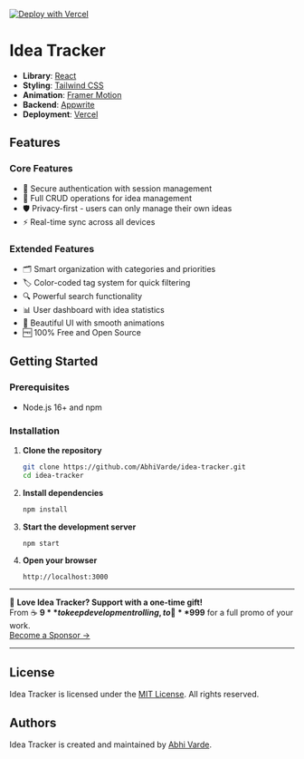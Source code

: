 [![Deploy with Vercel](https://vercel.com/button)](https://vercel.com/new/clone?repository-url=https://github.com/AbhiVarde/idea-tracker)

# Idea Tracker

- **Library**: [React](https://react.dev/)
- **Styling**: [Tailwind CSS](https://tailwindcss.com/)
- **Animation**: [Framer Motion](https://www.framer.com/motion/)
- **Backend**: [Appwrite](https://appwrite.io/)
- **Deployment**: [Vercel](https://vercel.com)

## Features

### Core Features
- 🔐 Secure authentication with session management
- 📝 Full CRUD operations for idea management
- 🛡️ Privacy-first - users can only manage their own ideas
- ⚡ Real-time sync across all devices

### Extended Features
- 🗂️ Smart organization with categories and priorities
- 🏷️ Color-coded tag system for quick filtering
- 🔍 Powerful search functionality
- 📊 User dashboard with idea statistics
- 🎨 Beautiful UI with smooth animations
- 🆓 100% Free and Open Source

## Getting Started

### Prerequisites

- Node.js 16+ and npm

### Installation

1. **Clone the repository**
   ```bash
   git clone https://github.com/AbhiVarde/idea-tracker.git
   cd idea-tracker
   ```

2. **Install dependencies**
   ```bash
   npm install
   ```

3. **Start the development server**
   ```bash
   npm start
   ```

4. **Open your browser**
   ```
   http://localhost:3000
   ```

---

💖 **Love Idea Tracker? Support with a one-time gift!**  
From ☕ **$9** to keep development rolling, to 🚀 **$999** for a full promo of your work.  
[Become a Sponsor →](https://github.com/sponsors/AbhiVarde)

---

## License

Idea Tracker is licensed under the [MIT License](http://choosealicense.com/licenses/mit/). All rights reserved.

## Authors

Idea Tracker is created and maintained by [Abhi Varde](https://www.abhivarde.in/).
